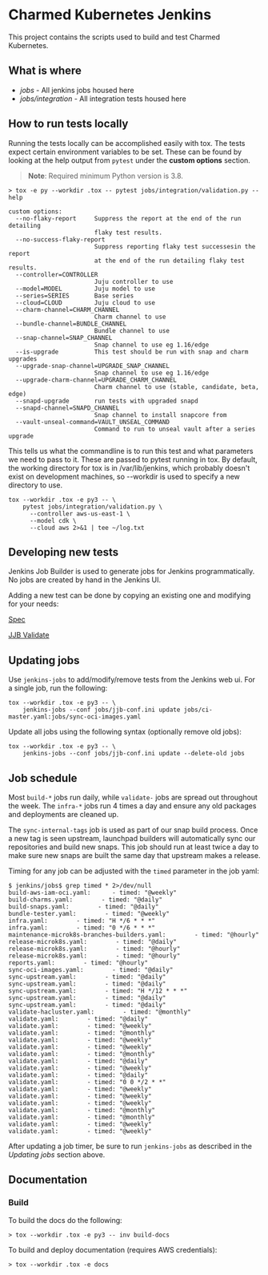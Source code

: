 # Charmed Kubernetes Jenkins

This project contains the scripts used to build and test Charmed Kubernetes.

## What is where

 - *jobs* - All jenkins jobs housed here
 - *jobs/integration* - All integration tests housed here

## How to run tests locally

Running the tests locally can be accomplished easily with tox. The tests expect
certain environment variables to be set. These can be found by looking at the
help output from `pytest` under the **custom options** section.

> **Note**: Required minimum Python version is 3.8.

```
> tox -e py --workdir .tox -- pytest jobs/integration/validation.py --help

custom options:
  --no-flaky-report     Suppress the report at the end of the run detailing
                        flaky test results.
  --no-success-flaky-report
                        Suppress reporting flaky test successesin the report
                        at the end of the run detailing flaky test results.
  --controller=CONTROLLER
                        Juju controller to use
  --model=MODEL         Juju model to use
  --series=SERIES       Base series
  --cloud=CLOUD         Juju cloud to use
  --charm-channel=CHARM_CHANNEL
                        Charm channel to use
  --bundle-channel=BUNDLE_CHANNEL
                        Bundle channel to use
  --snap-channel=SNAP_CHANNEL
                        Snap channel to use eg 1.16/edge
  --is-upgrade          This test should be run with snap and charm upgrades
  --upgrade-snap-channel=UPGRADE_SNAP_CHANNEL
                        Snap channel to use eg 1.16/edge
  --upgrade-charm-channel=UPGRADE_CHARM_CHANNEL
                        Charm channel to use (stable, candidate, beta, edge)
  --snapd-upgrade       run tests with upgraded snapd
  --snapd-channel=SNAPD_CHANNEL
                        Snap channel to install snapcore from
  --vault-unseal-command=VAULT_UNSEAL_COMMAND
                        Command to run to unseal vault after a series upgrade
```

This tells us what the commandline is to run this test and what parameters we
need to pass to it. These are passed to pytest running in tox. By default, the
working directory for tox is in /var/lib/jenkins, which probably doesn't exist
on development machines, so --workdir is used to specify a new directory to use.

```
tox --workdir .tox -e py3 -- \
    pytest jobs/integration/validation.py \
      --controller aws-us-east-1 \
      --model cdk \
      --cloud aws 2>&1 | tee ~/log.txt
```

## Developing new tests

Jenkins Job Builder is used to generate jobs for Jenkins programmatically. No
jobs are created by hand in the Jenkins UI.

Adding a new test can be done by copying an existing one and modifying for your needs:

[Spec](https://github.com/charmed-kubernetes/jenkins/blob/main/jobs/validate/spec)

[JJB Validate](https://github.com/charmed-kubernetes/jenkins/blob/main/jobs/validate.yaml)

## Updating jobs

Use `jenkins-jobs` to add/modify/remove tests from the Jenkins web ui. For a
single job, run the following:

```
tox --workdir .tox -e py3 -- \
    jenkins-jobs --conf jobs/jjb-conf.ini update jobs/ci-master.yaml:jobs/sync-oci-images.yaml
```

Update all jobs using the following syntax (optionally remove old jobs):
```
tox --workdir .tox -e py3 -- \
    jenkins-jobs --conf jobs/jjb-conf.ini update --delete-old jobs
```

## Job schedule

Most `build-*` jobs run daily, while `validate-` jobs are spread out throughout
the week. The `infra-*` jobs run 4 times a day and ensure any old packages
and deployments are cleaned up.

The `sync-internal-tags` job is used as part of our snap build process. Once a
new tag is seen upstream, launchpad builders will automatically sync our
repositories and build new snaps. This job should run at least twice a day to
make sure new snaps are built the same day that upstream makes a release.

Timing for any job can be adjusted with the `timed` parameter in the job yaml:

```
$ jenkins/jobs$ grep timed * 2>/dev/null
build-aws-iam-oci.yaml:      - timed: "@weekly"
build-charms.yaml:        - timed: "@daily"
build-snaps.yaml:        - timed: "@daily"
bundle-tester.yaml:        - timed: "@weekly"
infra.yaml:        - timed: "H */6 * * *"
infra.yaml:        - timed: "0 */6 * * *"
maintenance-microk8s-branches-builders.yaml:        - timed: "@hourly"
release-microk8s.yaml:        - timed: "@daily"
release-microk8s.yaml:        - timed: "@hourly"
release-microk8s.yaml:        - timed: "@hourly"
reports.yaml:        - timed: "@hourly"
sync-oci-images.yaml:        - timed: "@daily"
sync-upstream.yaml:        - timed: "@daily"
sync-upstream.yaml:        - timed: "@daily"
sync-upstream.yaml:        - timed: "H */12 * * *"
sync-upstream.yaml:        - timed: "@daily"
sync-upstream.yaml:        - timed: "@daily"
validate-hacluster.yaml:        - timed: "@monthly"
validate.yaml:        - timed: "@daily"
validate.yaml:        - timed: "@weekly"
validate.yaml:        - timed: "@monthly"
validate.yaml:        - timed: "@weekly"
validate.yaml:        - timed: "@weekly"
validate.yaml:        - timed: "@monthly"
validate.yaml:        - timed: "@daily"
validate.yaml:        - timed: "@weekly"
validate.yaml:        - timed: "@daily"
validate.yaml:        - timed: "0 0 */2 * *"
validate.yaml:        - timed: "@weekly"
validate.yaml:        - timed: "@weekly"
validate.yaml:        - timed: "@weekly"
validate.yaml:        - timed: "@monthly"
validate.yaml:        - timed: "@monthly"
validate.yaml:        - timed: "@weekly"
validate.yaml:        - timed: "@weekly"
```

After updating a job timer, be sure to run `jenkins-jobs` as described in the
*Updating jobs* section above.

## Documentation

### Build

To build the docs do the following:

```
> tox --workdir .tox -e py3 -- inv build-docs
```

To build and deploy documentation (requires AWS credentials):

```
> tox --workdir .tox -e docs
```


